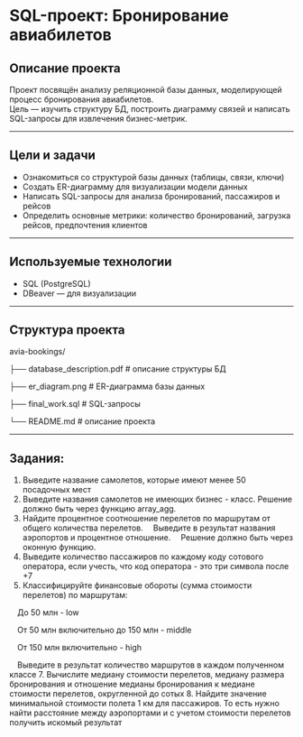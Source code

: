 # SQL-проект: Бронирование авиабилетов

## Описание проекта

Проект посвящён анализу реляционной базы данных, моделирующей процесс бронирования авиабилетов.  
Цель — изучить структуру БД, построить диаграмму связей и написать SQL-запросы для извлечения бизнес-метрик.

---

## Цели и задачи

- Ознакомиться со структурой базы данных (таблицы, связи, ключи)
- Создать ER-диаграмму для визуализации модели данных
- Написать SQL-запросы для анализа бронирований, пассажиров и рейсов
- Определить основные метрики: количество бронирований, загрузка рейсов, предпочтения клиентов

---

## Используемые технологии

- SQL (PostgreSQL)
- DBeaver — для визуализации

---

## Структура проекта

avia-bookings/

├── database_description.pdf # описание структуры БД

├── er_diagram.png # ER-диаграмма базы данных

├── final_work.sql # SQL-запросы

└── README.md # описание проекта


---

## Задания:
1. Выведите название самолетов, которые имеют менее 50 посадочных мест
2. Выведите названия самолетов не имеющих бизнес - класс. Решение должно быть через функцию array_agg.
3. Найдите процентное соотношение перелетов по маршрутам от общего количества перелетов.
 Выведите в результат названия аэропортов и процентное отношение.
 Решение должно быть через оконную функцию.
4. Выведите количество пассажиров по каждому коду сотового оператора, если учесть, что код оператора - это три символа после +7
5. Классифицируйте финансовые обороты (сумма стоимости перелетов) по маршрутам:

 До 50 млн - low
 
 От 50 млн включительно до 150 млн - middle
 
 От 150 млн включительно - high
 
 Выведите в результат количество маршрутов в каждом полученном классе
7. Вычислите медиану стоимости перелетов, медиану размера бронирования и отношение медианы бронирования к медиане стоимости перелетов, округленной до сотых
8. Найдите значение минимальной стоимости полета 1 км для пассажиров. То есть нужно найти расстояние между аэропортами и с учетом стоимости перелетов получить искомый результат
 





